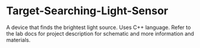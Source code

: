 # Target-Searching-Light-Sensor
A device that finds the brightest light source. 
Uses C++ language. 
Refer to the lab docs for project description for schematic and more information and materials. 



